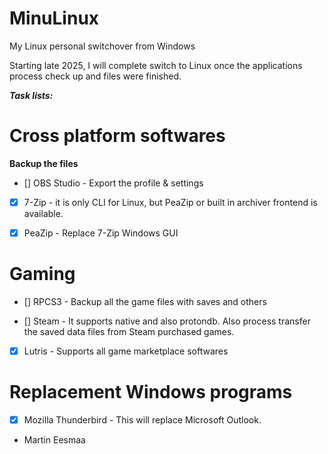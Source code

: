 # MinuLinux

My Linux personal switchover from Windows

Starting late 2025, I will complete switch to Linux once the applications process check up and files were finished.

***Task lists:***

# Cross platform softwares

**Backup the files**

- [] OBS Studio - Export the profile & settings

- [X] 7-Zip - it is only CLI for Linux, but PeaZip or built in archiver frontend is available.

- [X] PeaZip - Replace 7-Zip Windows GUI

# Gaming

- [] RPCS3 - Backup all the game files with saves and others

- [] Steam - It supports native and also protondb. Also process transfer the saved data files from Steam purchased games.

- [X] Lutris - Supports all game marketplace softwares

# Replacement Windows programs

- [X] Mozilla Thunderbird - This will replace Microsoft Outlook.

- Martin Eesmaa